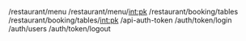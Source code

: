 /restaurant/menu
/restaurant/menu/<int:pk>
/restaurant/booking/tables
/restaurant/booking/tables/<int:pk>
/api-auth-token
/auth/token/login
/auth/users
/auth/token/logout

